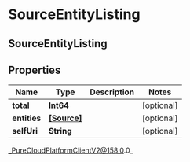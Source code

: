 # SourceEntityListing

## SourceEntityListing

## Properties

|Name | Type | Description | Notes|
|------------ | ------------- | ------------- | -------------|
| **total** | **Int64** |  | [optional] |
| **entities** | [**[Source]**](Source) |  | [optional] |
| **selfUri** | **String** |  | [optional] |



_PureCloudPlatformClientV2@158.0.0_
